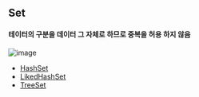 ## Set
#### 테이터의 구분을 데이터 그 자체로 하므로 중복을 허용 하지 않음 

![image](https://user-images.githubusercontent.com/11780795/153625114-38043c3b-7272-47c2-99d4-386aa6b06dee.png)

* [HashSet](https://github.com/hyomee/JAVA_EDU/blob/main/Collection/src/com/hyomee/collection/set/HashSetClass.java) 
* [LikedHashSet](https://github.com/hyomee/JAVA_EDU/blob/main/Collection/src/com/hyomee/collection/set/LinkedHashSetClass.java)
* [TreeSet](https://github.com/hyomee/JAVA_EDU/blob/main/Collection/src/com/hyomee/collection/set/TreeSetCass.java)
